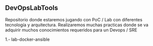##                  DevOpsLabTools


Repositorio donde estaremos jugando con PoC / Lab con diferentes tecnología y arquitectura. Realizaremos muchas practicas donde se va adquirir muchos conocimientos requeridos para un Devops / SRE


1.- lab-docker-ansible
